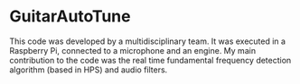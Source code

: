 # GuitarAutoTune

This code was developed by a multidisciplinary team. It was executed in a Raspberry Pi, connected to a microphone and an engine. My main contribution to the code was the real time fundamental frequency detection algorithm (based in HPS) and audio filters. 
